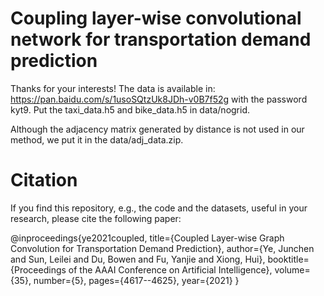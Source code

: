# Coupling layer-wise convolutional network for transportation demand prediction
Thanks for your interests! The data is available in: https://pan.baidu.com/s/1usoSQtzUk8JDh-v0B7f52g  with the password kyt9. Put the taxi_data.h5 and bike_data.h5 in data/nogrid.

Although the adjacency matrix generated by distance is not used in our method, we put it in the data/adj_data.zip.


# Citation
If you find this repository, e.g., the code and the datasets, useful in your research, please cite the following paper:

@inproceedings{ye2021coupled,
  title={Coupled Layer-wise Graph Convolution for Transportation Demand Prediction},
  author={Ye, Junchen and Sun, Leilei and Du, Bowen and Fu, Yanjie and Xiong, Hui},
  booktitle={Proceedings of the AAAI Conference on Artificial Intelligence},
  volume={35},
  number={5},
  pages={4617--4625},
  year={2021}
}

